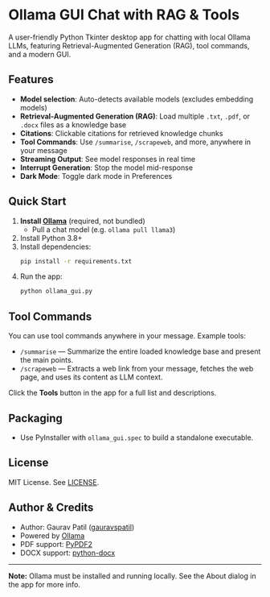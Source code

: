 
# Ollama GUI Chat with RAG & Tools

A user-friendly Python Tkinter desktop app for chatting with local Ollama LLMs, featuring Retrieval-Augmented Generation (RAG), tool commands, and a modern GUI.

## Features

- **Model selection**: Auto-detects available models (excludes embedding models)
- **Retrieval-Augmented Generation (RAG)**: Load multiple `.txt`, `.pdf`, or `.docx` files as a knowledge base
- **Citations**: Clickable citations for retrieved knowledge chunks
- **Tool Commands**: Use `/summarise`, `/scrapeweb`, and more, anywhere in your message
- **Streaming Output**: See model responses in real time
- **Interrupt Generation**: Stop the model mid-response
- **Dark Mode**: Toggle dark mode in Preferences

## Quick Start

1. **Install [Ollama](https://ollama.com/download)** (required, not bundled)
    - Pull a chat model (e.g. `ollama pull llama3`)
2. Install Python 3.8+
3. Install dependencies:
    ```bash
    pip install -r requirements.txt
    ```
4. Run the app:
    ```bash
    python ollama_gui.py
    ```

## Tool Commands

You can use tool commands anywhere in your message. Example tools:

- `/summarise` — Summarize the entire loaded knowledge base and present the main points.
- `/scrapeweb` — Extracts a web link from your message, fetches the web page, and uses its content as LLM context.

Click the **Tools** button in the app for a full list and descriptions.

## Packaging

- Use PyInstaller with `ollama_gui.spec` to build a standalone executable.

## License

MIT License. See [LICENSE](LICENSE).

## Author & Credits

- Author: Gaurav Patil ([gauravspatil](https://github.com/gauravspatil))
- Powered by [Ollama](https://ollama.com/)
- PDF support: [PyPDF2](https://pypi.org/project/PyPDF2/)
- DOCX support: [python-docx](https://pypi.org/project/python-docx/)

---

**Note:** Ollama must be installed and running locally. See the About dialog in the app for more info.
